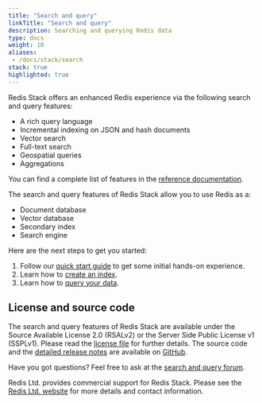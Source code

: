 ```yaml
---
title: "Search and query"
linkTitle: "Search and query"
description: Searching and querying Redis data
type: docs
weight: 10
aliases: 
 - /docs/stack/search
stack: true
highlighted: true
---
```


Redis Stack offers an enhanced Redis experience via the following search and query features:

- A rich query language
- Incremental indexing on JSON and hash documents
- Vector search
- Full-text search
- Geospatial queries
- Aggregations

You can find a complete list of features in the [reference documentation](/docs/interact/search-and-query/advanced-concepts/).

The search and query features of Redis Stack allow you to use Redis as a:

- Document database
- Vector database
- Secondary index
- Search engine

Here are the next steps to get you started:

1. Follow our [quick start guide](/docs/get-started/document-database/) to get some initial hands-on experience.
2. Learn how to [create an index](/docs/interact/search-and-query/indexing/).
3. Learn how to [query your data](/docs/interact/search-and-query/query/).

## License and source code

The search and query features of Redis Stack are available under the Source Available License 2.0 (RSALv2) or the Server Side Public License v1 (SSPLv1). Please read the [license file](https://raw.githubusercontent.com/RediSearch/RediSearch/master/LICENSE.txt) for further details. The source code and the [detailed release notes](https://github.com/RediSearch/RediSearch/releases) are available on [GitHub](https://github.com/RediSearch/RediSearch).

Have you got questions? Feel free to ask at the [search and query forum](https://forum.redis.com/c/modules/redisearch/).

Redis Ltd. provides commercial support for Redis Stack. Please see the [Redis Ltd. website](https://redis.com/redis-enterprise/technology/redis-search/#sds) for more details and contact information.

<br/>